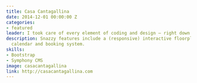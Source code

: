 ```yaml
---
title: Casa Cantagallina
date: 2014-12-01 00:00:00 Z
categories:
- featured
leader: I took care of every element of coding and design – right down to the illustrations!
description: Snazzy features include a (responsive) interactive floorplan, live availability
  calendar and booking system.
skills:
- Bootstrap
- Symphony CMS
image: casacantagallina
link: http://casacantagallina.com
---
```


